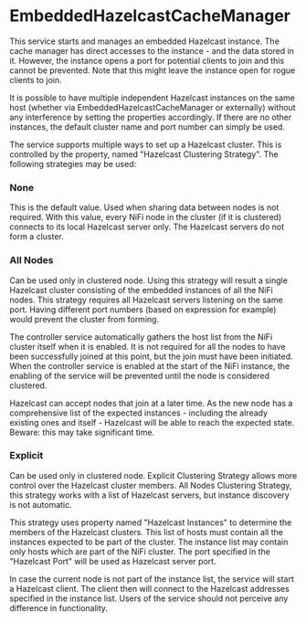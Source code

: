 <!--
  Licensed to the Apache Software Foundation (ASF) under one or more
  contributor license agreements.  See the NOTICE file distributed with
  this work for additional information regarding copyright ownership.
  The ASF licenses this file to You under the Apache License, Version 2.0
  (the "License"); you may not use this file except in compliance with
  the License.  You may obtain a copy of the License at
      http://www.apache.org/licenses/LICENSE-2.0
  Unless required by applicable law or agreed to in writing, software
  distributed under the License is distributed on an "AS IS" BASIS,
  WITHOUT WARRANTIES OR CONDITIONS OF ANY KIND, either express or implied.
  See the License for the specific language governing permissions and
  limitations under the License.
-->

# EmbeddedHazelcastCacheManager

This service starts and manages an embedded Hazelcast instance. The cache manager has direct accesses to the instance -
and the data stored in it. However, the instance opens a port for potential clients to join and this cannot be
prevented. Note that this might leave the instance open for rogue clients to join.

It is possible to have multiple independent Hazelcast instances on the same host (whether via
EmbeddedHazelcastCacheManager or externally) without any interference by setting the properties accordingly. If there
are no other instances, the default cluster name and port number can simply be used.

The service supports multiple ways to set up a Hazelcast cluster. This is controlled by the property, named "Hazelcast
Clustering Strategy". The following strategies may be used:

### None

This is the default value. Used when sharing data between nodes is not required. With this value, every NiFi node in the
cluster (if it is clustered) connects to its local Hazelcast server only. The Hazelcast servers do not form a cluster.

### All Nodes

Can be used only in clustered node. Using this strategy will result a single Hazelcast cluster consisting of the
embedded instances of all the NiFi nodes. This strategy requires all Hazelcast servers listening on the same port.
Having different port numbers (based on expression for example) would prevent the cluster from forming.

The controller service automatically gathers the host list from the NiFi cluster itself when it is enabled. It is not
required for all the nodes to have been successfully joined at this point, but the join must have been initiated. When
the controller service is enabled at the start of the NiFi instance, the enabling of the service will be prevented until
the node is considered clustered.

Hazelcast can accept nodes that join at a later time. As the new node has a comprehensive list of the expected
instances - including the already existing ones and itself - Hazelcast will be able to reach the expected state. Beware:
this may take significant time.

### Explicit

Can be used only in clustered node. Explicit Clustering Strategy allows more control over the Hazelcast cluster members.
All Nodes Clustering Strategy, this strategy works with a list of Hazelcast servers, but instance discovery is not
automatic.

This strategy uses property named "Hazelcast Instances" to determine the members of the Hazelcast clusters. This list of
hosts must contain all the instances expected to be part of the cluster. The instance list may contain only hosts which
are part of the NiFi cluster. The port specified in the "Hazelcast Port" will be used as Hazelcast server port.

In case the current node is not part of the instance list, the service will start a Hazelcast client. The client then
will connect to the Hazelcast addresses specified in the instance list. Users of the service should not perceive any
difference in functionality.